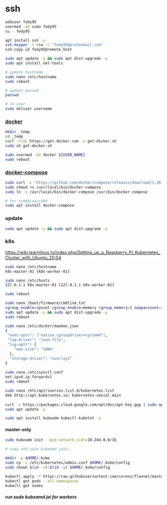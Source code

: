 # ssh
```bash
adduser fedy95
usermod -aG sudo fedy95
su - fedy95

apt install ssh -y
ssh-keygen -t rsa -C "fedy95@protonmail.com"
ssh-copy-id fedy95@remote_host

sudo apt update -y && sudo apt dist-upgrade -y
sudo apt install net-tools

# update hostname
sudo nano /etc/hostname
sudo reboot

# update passwd
passwd

# rm user
sudo deluser username
```

### [docker](https://docs.docker.com/engine/install/ubuntu/#install-using-the-convenience-script)
```bash
mkdir _temp
cd _temp
curl -fsSL https://get.docker.com -o get-docker.sh
sudo sh get-docker.sh

sudo usermod -aG docker ${USER_NAME}
sudo reboot
```

### [docker-compose](https://docs.docker.com/compose/install/)
```bash
sudo curl -L "https://github.com/docker/compose/releases/download/1.26.2/docker-compose-$(uname -s)-$(uname -m)" -o /usr/local/bin/docker-compose
sudo chmod +x /usr/local/bin/docker-compose
sudo ln -s /usr/local/bin/docker-compose /usr/bin/docker-compose

# for arm64/aarch64
sudo apt install docker-compose
```

### update
```bash
sudo apt update -y && sudo apt dist-upgrade -y
```

### k8s
https://wiki.learnlinux.tv/index.php/Setting_up_a_Raspberry_Pi_Kubernetes_Cluster_with_Ubuntu_20.04

```bash
sudo nano /etc/hostname
k8s-master-01 (k8s-worker-01)

sudo nano /etc/hosts
127.0.1.1 k8s-master-01 (127.0.1.1 k8s-worker-01)

sudo reboot
```

```bash
sudo nano /boot/firmware/cmdline.txt 
cgroup_enable=cpuset cgroup_enable=memory cgroup_memory=1 swapaccount=1
sudo apt update -y && sudo apt dist-upgrade -y
sudo reboot
```

```bash
sudo nano /etc/docker/daemon.json
{
 "exec-opts": ["native.cgroupdriver=systemd"],
 "log-driver": "json-file",
 "log-opts": {
    "max-size": "100m"
  },
  "storage-driver": "overlay2"
}
 
sudo nano /etc/sysctl.conf
net.ipv4.ip_forward=1
sudo reboot

sudo nano /etc/apt/sources.list.d/kubernetes.list
deb http://apt.kubernetes.io/ kubernetes-xenial main
 
curl -s https://packages.cloud.google.com/apt/doc/apt-key.gpg | sudo apt-key add -
sudo apt update -y

sudo apt install kubeadm kubectl kubelet -y
```

#### master-only
```bash
sudo kubeadm init --pod-network-cidr=10.244.0.0/16

# copy and save kubeamd join..

mkdir -p $HOME/.kube
sudo cp -i /etc/kubernetes/admin.conf $HOME/.kube/config
sudo chown $(id -u):$(id -g) $HOME/.kube/config

kubectl apply -f https://raw.githubusercontent.com/coreos/flannel/master/Documentation/kube-flannel.yml
kubectl get pods --all-namespaces
kubectl get nodes

```

##### run sudo kubeamd joi for workers

